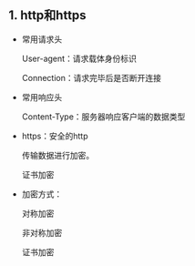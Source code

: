 ## 1. http和https

* 常用请求头

  User-agent：请求载体身份标识

  Connection：请求完毕后是否断开连接

* 常用响应头

  Content-Type：服务器响应客户端的数据类型

* https：安全的http

  传输数据进行加密。

  证书加密

* 加密方式：

  对称加密

  非对称加密

  证书加密